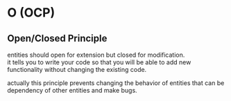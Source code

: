 # O (OCP)
## Open/Closed Principle

entities should open for extension but closed for modification.  
it tells you to write your code so that you will be able to add new functionality without changing the existing code.  

actually this principle prevents changing the behavior of entities that can be dependency of other entities and make bugs.